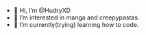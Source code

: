 - 👋 Hi, I’m @HudryXD
- 👀 I’m interested in manga and creepypastas.
- 🌱 I’m currently(trying) learning how to code.
<!---
HudryXD/HudryXD is a ✨ special ✨ repository because its `README.md` (this file) appears on your GitHub profile.
You can click the Preview link to take a look at your changes.
--->
